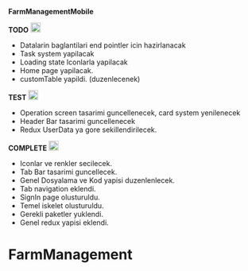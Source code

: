 **FarmManagementMobile**

**TODO** <img src="https://user-images.githubusercontent.com/48564989/146605701-e631eccf-4e7a-4bc4-af57-62f55bd8d62a.png" alt="drawing" width="20"/>


- Datalarin baglantilari end pointler icin hazirlanacak
- Task system yapilacak
- Loading state Iconlarla yapilacak
- Home page yapilacak.
- customTable yapildi. (duzenlecenek)


**TEST** <img src="https://user-images.githubusercontent.com/48564989/146607601-4ed65010-bdd7-4344-b0fb-0030b3724152.png" alt="drawing" width="20"/>


- Operation screen tasarimi guncellenecek, card system yenilenecek
- Header Bar tasarimi guncellenecek
- Redux UserData ya gore sekillendirilecek.


**COMPLETE** <img src="https://user-images.githubusercontent.com/48564989/146606311-1f22b5e1-62fe-4f12-b239-789b3295b07f.png" alt="drawing" width="20"/>

- Iconlar ve renkler secilecek.
- Tab Bar tasarimi guncellecek.
- Genel Dosyalama ve Kod yapisi duzenlenlecek.
- Tab navigation eklendi.
- SignIn page olusturuldu.
- Temel iskelet olusturuldu.
- Gerekli paketler yuklendi.
- Genel redux yapisi eklendi.


# FarmManagement

